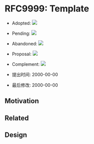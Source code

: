 RFC9999: Template
=================

- Adopted: ![](https://img.shields.io/badge/Stage-Standarded-success.svg?style=flat-square)
- Pending: ![](https://img.shields.io/badge/Stage-Experiment-important.svg?style=flat-square)
- Abandoned: ![](https://img.shields.io/badge/Stage-Abandoned-critical.svg?style=flat-square)
- Proposal: ![](https://img.shields.io/badge/Stage-Proposal-inactive.svg?style=flat-square)
- Complement: ![](https://img.shields.io/badge/Stage-Complement-informational.svg?style=flat-square)

- 提出时间: 2000-00-00
- 最后修改: 2000-00-00


## Motivation


## Related


## Design

